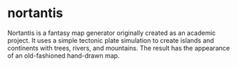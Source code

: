 # nortantis
Nortantis is a fantasy map generator originally created as an academic project. It uses a simple tectonic plate simulation to create islands and continents with trees, rivers, and mountains. The result has the appearance of an old-fashioned hand-drawn map.


